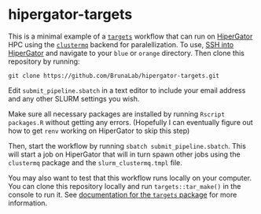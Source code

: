 # hipergator-targets

<!-- badges: start -->

<!-- badges: end -->

This is a minimal example of a [`targets`](https://docs.ropensci.org/targets/) workflow that can run on [HiperGator](https://www.rc.ufl.edu/services/hipergator/) HPC using the [`clustermq`](https://mschubert.github.io/clustermq/) backend for paralellization.
To use, [SSH into HiperGator](https://help.rc.ufl.edu/doc/Getting_Started#Connecting_to_HiPerGator) and navigate to your `blue` or `orange` directory.
Then clone this repository by running:

    git clone https://github.com/BrunaLab/hipergator-targets.git

Edit `submit_pipeline.sbatch` in a text editor to include your email address and any other SLURM settings you wish.

Make sure all necessary packages are installed by running `Rscript packages.R` without getting any errors.
(Hopefully I can eventually figure out how to get `renv` working on HiperGator to skip this step)

Then, start the workflow by running `sbatch submit_pipeline.sbatch`.
This will start a job on HiperGator that will in turn spawn other jobs using the `clustermq` package and the `slurm_clustermq.tmpl` file.

You may also want to test that this workflow runs locally on your computer.
You can clone this repository locally and run `targets::tar_make()` in the console to run it.
See [documentation for the `targets` package](https://books.ropensci.org/targets/) for more information.
